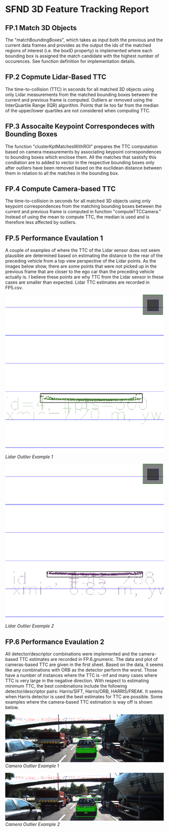 # SFND 3D Feature Tracking Report

## FP.1 Match 3D Objects

The "matchBoundingBoxes", which takes as input both the previous and the current data frames and provides as the output the ids of the matched regions of interest (i.e. the boxID property) is implemented where each bounding box is assigned the match candidate with the highest number of occurences. See function definition for implementation details. 

## FP.2 Copmute Lidar-Based TTC

The time-to-collision (TTC) in seconds for all matched 3D objects using only Lidar measurements from the matched bounding boxes between the current and previous frame is computed. Outliers ar removed using the InterQuartile Range (IQR) algorithm. Points that lie too far from the median of the upper/lower quartiles are not considered when computing TTC.

## FP.3 Assocaite Keypoint Correspondeces with Bounding Boxes

The function "clusterKptMatchesWithROI" prepares the TTC computation based on camera measurements by associating keypoint correspondences to bounding boxes which enclose them. All the matches that sastisfy this condiation are to added to vector in the respective bounding boxes only after outliers have been removed based on the euclidean distance between them in relation to all the matches in the bounding box.


## FP.4 Compute Camera-based TTC

The time-to-collision in seconds for all matched 3D objects using only keypoint correspondences from the matching bounding boxes between the current and previous frame is computed in function "computeTTCCamera." Instead of using the mean to compute TTC, the median is used and is therefore less affected by outliers. 

## FP.5 Performance Evaulation 1

A couple of examples of where the TTC of the Lidar sensor does not seem plausible are determined based on estimating the distance to the rear of the preceding vehicle from a top view perspective of the Lidar points. As the images below show, there are some points that were not picked up in the previous frame that are closer to the ego car than the preceding vehicle actually is. I believe these points are why TTC from the Lidar sensor in these cases are smaller than expected. Lidar TTC estimates are recorded in FP5.csv.

![Lidar Outlier Example 1](lidar_outlier_01.png)
*Lidar Outlier Example 1*

![Lidar Outlier Example 2](lidar_outlier_02.png)
*Lidar Outlier Example 2*

## FP.6 Performance Evaulation 2

All detector/descriptor combinations were implemented and the camera-based TTC estimates are recorded in FP.6.gnumeric. The data and plot of cameras-based TTC are given in the first sheet. Based on the data, it seems like any combinations with ORB as the detector perform the worst. Those have a number of instances where the TTC is -inf and many cases where TTC is very large in the negative direction. With respect to estimating minimum TTC, the best combinations include the following detector/descriptor pairs: Harris/SIFT, Harris/ORB, HARRIS/FREAK. It seems when Harris detector is used the best estimates for TTC are possible. Some examples where the camera-based TTC estimation is way off is shown below.

![Camera Outlier Example 1](camera_outlier_01.png)
*Camera Outlier Example 1*

![Camera Outlier Example 2](camera_outlier_02.png)
*Camera Outlier Example 2*